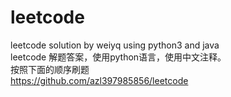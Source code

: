 <!--
 * @Author: your name
 * @Date: 2019-11-29 13:55:34
 * @LastEditTime: 2019-12-23 09:36:26
 * @LastEditors: your name
 * @Description: In User Settings Edit
 * @FilePath: \leetcode\README.md
 -->
# leetcode    
leetcode solution by weiyq using python3  and java     
leetcode 解题答案，使用python语言，使用中文注释。       
按照下面的顺序刷题       
https://github.com/azl397985856/leetcode   
